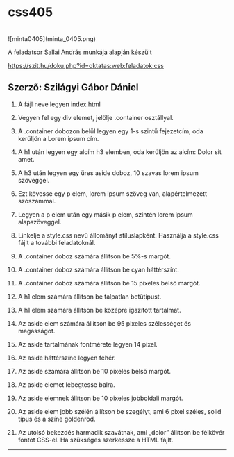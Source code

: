 # css405

<br/>
![minta0405](minta_0405.png)
<br/>


A feladatsor Sallai András munkája alapján készült

https://szit.hu/doku.php?id=oktatas:web:feladatok:css

Szerző: Szilágyi Gábor Dániel
-------------------------------
1. A fájl neve legyen index.html

2. Vegyen fel egy div elemet, jelölje .container osztállyal.

3. A .container dobozon belül legyen egy 1-s szintű fejezetcím, oda kerüljön a Lorem ipsum cím.

4. A h1 után legyen egy alcím h3 elemben, oda kerüljön az alcím: Dolor sit amet.

5. A h3 után legyen egy üres aside doboz, 10 szavas lorem ipsum szöveggel.

6. Ezt kövesse egy p elem, lorem ipsum szöveg van, alapértelmezett szószámmal.

7. Legyen a p elem után egy másik p elem, szintén lorem ipsum alapszöveggel.

8. Linkelje a style.css nevű állományt stíluslapként. Használja a style.css fájlt a további feladatoknál.

9. A .container doboz számára állítson be 5%-s margót.

10. A .container doboz számára állítson be cyan háttérszínt.

11. A .container doboz számára állítson be 15 pixeles belső margót.

12. A h1 elem számára állítson be talpatlan betűtípust.

13. A h1 elem számára állítson be középre igazított tartalmat.

14. Az aside elem számára állítson be 95 pixeles szélességet és magasságot.

15. Az aside tartalmának fontmérete legyen 14 pixel.

16. Az aside háttérszíne legyen fehér.

17. Az aside számára állítson be 10 pixeles belső margót.

18. Az aside elemet lebegtesse balra.

19. Az aside elemnek állítson be 10 pixeles jobboldali margót.

20. Az aside elem jobb szélén állítson be szegélyt, ami 6 pixel széles, solid típus és a színe goldenrod.

20. Az utolsó bekezdés harmadik szavátnak, ami „dolor” állítson be félkövér fontot CSS-el. Ha szükséges szerkessze a HTML fájlt.

---------------------------------
